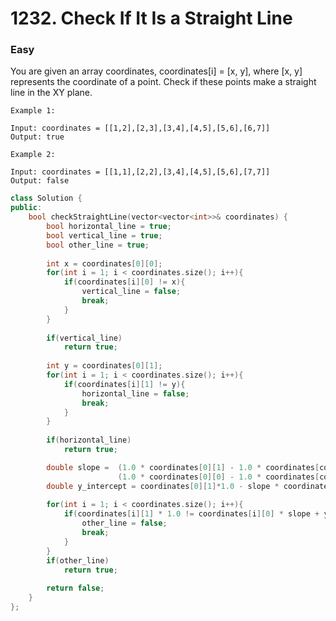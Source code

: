 # 1232. Check If It Is a Straight Line
### Easy

You are given an array coordinates, coordinates[i] = [x, y], where [x, y] represents the coordinate of a point. Check if these points make a straight line in the XY plane.


    Example 1:

    Input: coordinates = [[1,2],[2,3],[3,4],[4,5],[5,6],[6,7]]
    Output: true

    Example 2:

    Input: coordinates = [[1,1],[2,2],[3,4],[4,5],[5,6],[7,7]]
    Output: false

```cpp
class Solution {
public:
    bool checkStraightLine(vector<vector<int>>& coordinates) {
        bool horizontal_line = true;
        bool vertical_line = true;
        bool other_line = true;
        
        int x = coordinates[0][0];
        for(int i = 1; i < coordinates.size(); i++){
            if(coordinates[i][0] != x){
                vertical_line = false;
                break;
            }
        }       
        
        if(vertical_line)
            return true;
        
        int y = coordinates[0][1];
        for(int i = 1; i < coordinates.size(); i++){
            if(coordinates[i][1] != y){
                horizontal_line = false;
                break;
            }
        }       
        
        if(horizontal_line)
            return true;

        double slope =  (1.0 * coordinates[0][1] - 1.0 * coordinates[coordinates.size()-1][1]) / 
                        (1.0 * coordinates[0][0] - 1.0 * coordinates[coordinates.size()-1][0]);
        double y_intercept = coordinates[0][1]*1.0 - slope * coordinates[0][0];
        
        for(int i = 1; i < coordinates.size(); i++){
            if(coordinates[i][1] * 1.0 != coordinates[i][0] * slope + y_intercept){
                other_line = false;
                break;
            }
        }
        if(other_line)
            return true;
        
        return false;
    }
};
```